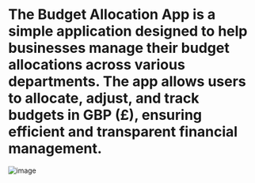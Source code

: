 # The Budget Allocation App is a simple application designed to help businesses manage their budget allocations across various departments. The app allows users to allocate, adjust, and track budgets in GBP (£), ensuring efficient and transparent financial management.
![image](https://github.com/nmx88/ejtos-react_budget_app/assets/54950144/8ff25cf3-fa04-4a15-b549-6243736b0678)


